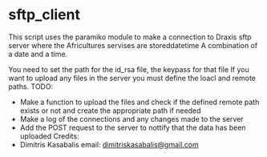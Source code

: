 # sftp_client

This script uses the paramiko module to make a connection to Draxis sftp server
where the Africultures servises are storeddatetime A combination of a date and a time.

You need to set the path for the id_rsa file, the keypass for that file 
If you want to upload any files in the server you must define the loacl and remote paths.
TODO:
- Make a function to upload the files and check if the defined remote path exists or not and create the appropriate path if needed
- Make a log of the connections and any changes made to the server 
- Add the POST request to the server to nottify that the data has been uploaded
Credits: 
-   Dimitris Kasabalis
    email: dimitriskasabalis@gmail.com

